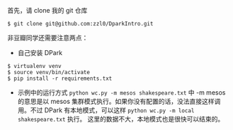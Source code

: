 首先，请 clone 我的 git 仓库

```
$ git clone git@github.com:zzl0/DparkIntro.git
```

非豆瓣同学还需要注意两点：

- 自己安装 DPark

```
$ virtualenv venv
$ source venv/bin/activate
$ pip install -r requirements.txt
```

- 示例中的运行方式 `python wc.py -m mesos shakespeare.txt` 中 -m mesos
的意思是以 mesos 集群模式执行。如果你没有配置的话，没法直接这样调用。不过 DPark
有本地模式，可以这样 `python wc.py -m local shakespeare.txt` 执行。
这里的数据不大，本地模式也是很快可以结束的。